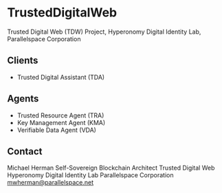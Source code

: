 # TrustedDigitalWeb
Trusted Digital Web (TDW) Project, Hyperonomy Digital Identity Lab, Parallelspace Corporation
## Clients
- Trusted Digital Assistant (TDA)
## Agents
- Trusted Resource Agent (TRA)
- Key Management Agent (KMA)
- Verifiable Data Agent (VDA)
## Contact
 Michael Herman
 Self-Sovereign Blockchain Architect
 Trusted Digital Web
 Hyperonomy Digital Identity Lab
 Parallelspace Corporation
 mwherman@parallelspace.net
